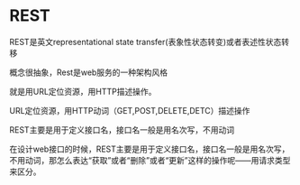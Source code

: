 

# REST

REST是英文representational state transfer(表象性状态转变)或者表述性状态转移

概念很抽象，Rest是web服务的一种架构风格

就是用URL定位资源，用HTTP描述操作。

URL定位资源，用HTTP动词（GET,POST,DELETE,DETC）描述操作

REST主要是用于定义接口名，接口名一般是用名次写，不用动词

在设计web接口的时候，REST主要是用于定义接口名，接口名一般是用名次写，不用动词，那怎么表达“获取”或者“删除”或者“更新”这样的操作呢——用请求类型来区分。


